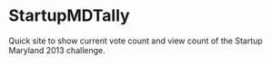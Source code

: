 StartupMDTally
==============

Quick site to show current vote count and view count of the Startup Maryland 2013 challenge.
